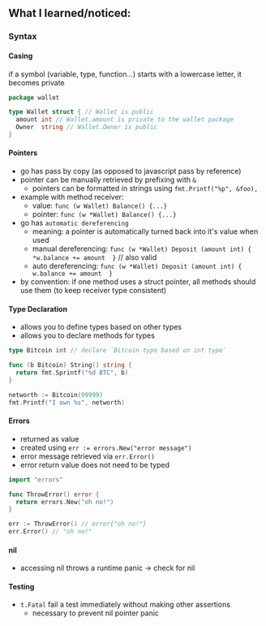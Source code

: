## What I learned/noticed:

### Syntax

#### Casing

if a symbol (variable, type, function...) starts with a lowercase letter, it becomes private
```go
package wallet

type Wallet struct { // Wallet is public
  amount int // Wallet.amount is private to the wallet package
  Owner  string // Wallet.Owner is public
}
```

#### Pointers

- go has pass by copy (as opposed to javascript pass by reference)
- pointer can be manually retrieved by prefixing with `&`
  - pointers can be formatted in strings using `fmt.Printf("%p", &foo),`
- example with method receiver:
  - value:   `func (w Wallet) Balance() {...}`
  - pointer: `func (w *Wallet) Balance() {...}`
- go has `automatic dereferencing`
  - meaning: a pointer is automatically turned back into it's value when used
  - manual dereferencing: `func (w *Wallet) Deposit (amount int) { *w.balance += amount  }` // also valid
  - auto dereferencing: `func (w *Wallet) Deposit (amount int) { w.balance += amount  }` 
- by convention: if one method uses a struct pointer, all methods should use them (to keep receiver type consistent)

#### Type Declaration

- allows you to define types based on other types
- allows you to declare methods for types

```go
type Bitcoin int // declare `Bitcoin type based on int type`

func (b Bitcoin) String() string {
  return fmt.Sprintf("%d BTC", b)
}

networth := Bitcoin(99999)
fmt.Printf("I own %s", networth)
```

#### Errors

- returned as value
- created using `err := errors.New("error message")`
- error message retrieved via `err.Error()`
- error return value does not need to be typed

```go
import "errors"

func ThrowError() error {
  return errors.New("oh no!")
}

err := ThrowError() // error{"oh no!"}
err.Error() // "oh no!"
```

#### nil

- accessing nil throws a runtime panic -> check for nil

#### Testing

- `t.Fatal` fail a test immediately without making other assertions
  - necessary to prevent nil pointer panic
